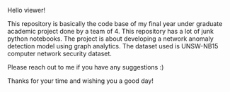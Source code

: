 Hello viewer!

This repository is basically the code base of my final year under graduate academic project done by a team of 4. This repository has a lot of junk python notebooks. The project is about developing a network anomaly detection model using graph analytics. The dataset used is UNSW-NB15 computer network security dataset. 

Please reach out to me if you have any suggestions :)

Thanks for your time and wishing you a good day!
